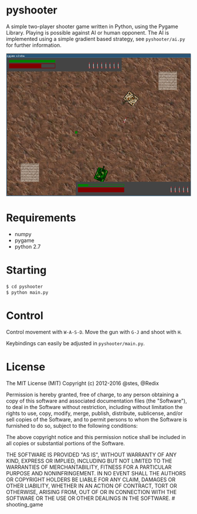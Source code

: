 # pyshooter

A simple two-player shooter game written in Python, using the Pygame Library.
Playing is possible against AI or human opponent.
The AI is implemented using a simple gradient based strategy, see ``pyshooter/ai.py`` for further information.

![Example Image](img/screenshot.png)

# Requirements

- numpy
- pygame
- python 2.7

# Starting

```
$ cd pyshooter
$ python main.py
```

# Control

Control movement with ``W-A-S-D``.
Move the gun with ``G-J`` and shoot with ``H``.

Keybindings can easily be adjusted in ``pyshooter/main.py``.

# License

The MIT License (MIT)
Copyright (c) 2012-2016 @stes, @Redix

Permission is hereby granted, free of charge, to any person obtaining a copy of this software and associated documentation files (the "Software"), to deal in the Software without restriction, including without limitation the rights to use, copy, modify, merge, publish, distribute, sublicense, and/or sell copies of the Software, and to permit persons to whom the Software is furnished to do so, subject to the following conditions:

The above copyright notice and this permission notice shall be included in all copies or substantial portions of the Software.

THE SOFTWARE IS PROVIDED "AS IS", WITHOUT WARRANTY OF ANY KIND, EXPRESS OR IMPLIED, INCLUDING BUT NOT LIMITED TO THE WARRANTIES OF MERCHANTABILITY, FITNESS FOR A PARTICULAR PURPOSE AND NONINFRINGEMENT. IN NO EVENT SHALL THE AUTHORS OR COPYRIGHT HOLDERS BE LIABLE FOR ANY CLAIM, DAMAGES OR OTHER LIABILITY, WHETHER IN AN ACTION OF CONTRACT, TORT OR OTHERWISE, ARISING FROM, OUT OF OR IN CONNECTION WITH THE SOFTWARE OR THE USE OR OTHER DEALINGS IN THE SOFTWARE.
#   s h o o t i n g _ g a m e 
 
 